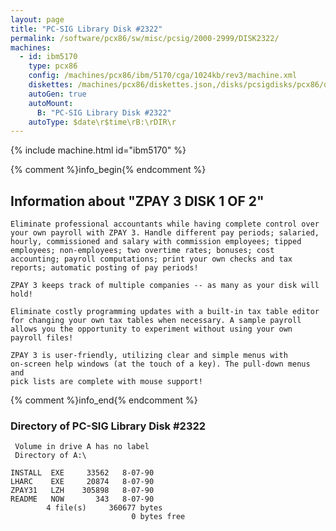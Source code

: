 ```yaml
---
layout: page
title: "PC-SIG Library Disk #2322"
permalink: /software/pcx86/sw/misc/pcsig/2000-2999/DISK2322/
machines:
  - id: ibm5170
    type: pcx86
    config: /machines/pcx86/ibm/5170/cga/1024kb/rev3/machine.xml
    diskettes: /machines/pcx86/diskettes.json,/disks/pcsigdisks/pcx86/diskettes.json
    autoGen: true
    autoMount:
      B: "PC-SIG Library Disk #2322"
    autoType: $date\r$time\rB:\rDIR\r
---
```


{% include machine.html id="ibm5170" %}

{% comment %}info_begin{% endcomment %}

## Information about "ZPAY 3 DISK 1 OF 2"

    Eliminate professional accountants while having complete control over
    your own payroll with ZPAY 3. Handle different pay periods; salaried,
    hourly, commissioned and salary with commission employees; tipped
    employees; non-employees; two overtime rates; bonuses; cost
    accounting; payroll computations; print your own checks and tax
    reports; automatic posting of pay periods!
    
    ZPAY 3 keeps track of multiple companies -- as many as your disk will
    hold!
    
    Eliminate costly programming updates with a built-in tax table editor
    for changing your own tax tables when necessary. A sample payroll
    allows you the opportunity to experiment without using your own
    payroll files!
    
    ZPAY 3 is user-friendly, utilizing clear and simple menus with
    on-screen help windows (at the touch of a key). The pull-down menus and
    pick lists are complete with mouse support!
{% comment %}info_end{% endcomment %}


### Directory of PC-SIG Library Disk #2322

     Volume in drive A has no label
     Directory of A:\

    INSTALL  EXE     33562   8-07-90
    LHARC    EXE     20874   8-07-90
    ZPAY31   LZH    305898   8-07-90
    README   NOW       343   8-07-90
            4 file(s)     360677 bytes
                               0 bytes free

